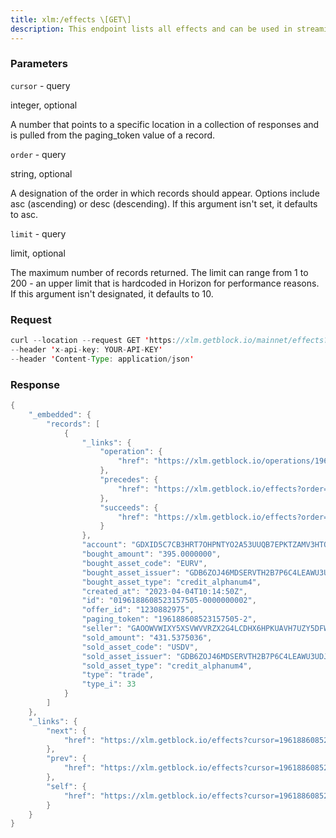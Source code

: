 ```yaml
---
title: xlm:/effects \[GET\]
description: This endpoint lists all effects and can be used in streaming mode.Streaming mode allows you to listen for new effects as they are added tothe Stellar ledger. If called in streaming mode, Horizon will start atthe earliest known effect unless a cursor is set, in which case it willstart from that cursor. By setting the cursor value to now, you canstream effects created since your request time.
---
```


### Parameters


`cursor` - query

integer, optional

A number that points to a specific location in a collection of responses
and is pulled from the paging_token value of a record.

`order` - query

string, optional

A designation of the order in which records should appear. Options
include asc (ascending) or desc (descending). If this argument isn't
set, it defaults to asc.

`limit` - query

limit, optional

The maximum number of records returned. The limit can range from 1 to
200 - an upper limit that is hardcoded in Horizon for performance
reasons. If this argument isn't designated, it defaults to 10.

### Request

``` java
curl --location --request GET 'https://xlm.getblock.io/mainnet/effects?cursor=196188608523149313&limit=1' 
--header 'x-api-key: YOUR-API-KEY' 
--header 'Content-Type: application/json'
```

###  Response

``` java
{
    "_embedded": {
        "records": [
            {
                "_links": {
                    "operation": {
                        "href": "https://xlm.getblock.io/operations/196188608523157505"
                    },
                    "precedes": {
                        "href": "https://xlm.getblock.io/effects?order=asc&cursor=196188608523157505-2"
                    },
                    "succeeds": {
                        "href": "https://xlm.getblock.io/effects?order=desc&cursor=196188608523157505-2"
                    }
                },
                "account": "GDXID5C7CB3HRT7OHPNTYO2A53UUQB7EPKTZAMV3HTOPKE5JYJFT2P7P",
                "bought_amount": "395.0000000",
                "bought_asset_code": "EURV",
                "bought_asset_issuer": "GDB6ZOJ46MDSERVTH2B7P6C4LEAWU3UDJZLPUFERROEDV774U4AQIG5G",
                "bought_asset_type": "credit_alphanum4",
                "created_at": "2023-04-04T10:14:50Z",
                "id": "0196188608523157505-0000000002",
                "offer_id": "1230882975",
                "paging_token": "196188608523157505-2",
                "seller": "GAOOWVWIXY5XSVWVVRZX2G4LCDHX6HPKUAVH7UZY5DFWB3KOWRURARZS",
                "sold_amount": "431.5375036",
                "sold_asset_code": "USDV",
                "sold_asset_issuer": "GDB6ZOJ46MDSERVTH2B7P6C4LEAWU3UDJZLPUFERROEDV774U4AQIG5G",
                "sold_asset_type": "credit_alphanum4",
                "type": "trade",
                "type_i": 33
            }
        ]
    },
    "_links": {
        "next": {
            "href": "https://xlm.getblock.io/effects?cursor=196188608523231233-1&limit=5&order=asc"
        },
        "prev": {
            "href": "https://xlm.getblock.io/effects?cursor=196188608523157505-1&limit=5&order=desc"
        },
        "self": {
            "href": "https://xlm.getblock.io/effects?cursor=196188608523149313&limit=5&order=asc"
        }
    }
}
```

